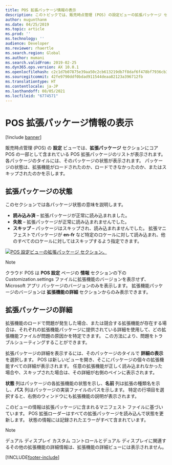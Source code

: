 ```yaml
---
title: POS 拡張パッケージ情報の表示
description: このトピックでは、販売時点管理 (POS) の設定ビューの拡張パッケージ セクションに関する情報を提供します。
author: mugunthanm
ms.date: 04/25/2019
ms.topic: article
ms.prod: ''
ms.technology: ''
audience: Developer
ms.reviewer: rhaertle
ms.search.region: Global
ms.author: mumani
ms.search.validFrom: 2019-02-25
ms.dyn365.ops.version: AX 10.0.1
ms.openlocfilehash: c2c1d7b07875e39aa50c2cb613219db7f8daf6f478bf7936cb3f44d5b4e2d1d3
ms.sourcegitcommit: 42fe9790ddf0bdad911544deaa82123a396712fb
ms.translationtype: HT
ms.contentlocale: ja-JP
ms.lasthandoff: 08/05/2021
ms.locfileid: "6774571"
---
```

# <a name="view-pos-extension-package-information"></a>POS 拡張パッケージ情報の表示

[!include [banner](../includes/banner.md)]

販売時点管理 (POS) の **設定** ビューでは、**拡張パッケージ** セクションにコア POS の一部として含まれている POS 拡張パッケージのリストが表示されます。 各パッケージのタイルには、そのパッケージの状態が表示されます。 パッケージの状態は、拡張機能がロードされたのか、ロードできなかったのか、またはスキップされたのかを示します。

## <a name="extension-package-status"></a>拡張パッケージの状態

このセクションでは各パッケージ状態の意味を説明します。

- **読み込み済** – 拡張パッケージが正常に読み込まれました。
- **失敗** – 拡張パッケージが正常に読み込まれませんでした。
- **スキップ** – パッケージはスキップされ、読み込まれませんでした。 拡張マニフェストでパッケージが **en-fr** など特定のロケールに対して読み込まれ、他のすべてのロケールに対してはスキップするよう指定できます。

[![POS 設定ビューの拡張パッケージ セクション。](./media/ExtensionPackage.png)](./media/ExtensionPackage.png)

> [!NOTE]
> クラウド POS は **POS 設定** ページの **情報** セクションの下の Customization.settings ファイルに拡張機能のバージョンを表示せず、Microsoft アプリ パッケージのバージョンのみを表示します。 拡張機能パッケージのバージョンは **拡張機能の詳細** セクションからのみ表示できます。

## <a name="extension-package-details"></a>拡張パッケージの詳細

拡張機能のロードで問題が発生した場合、または競合する拡張機能が存在する場合は、それぞれの拡張機能パッケージに提供されている詳細を使用して、どの拡張機能ファイルが問題の原因かを特定できます。 この方法により、問題をトラブルシューティングすることができます。

拡張パッケージの詳細を表示するには、そのパッケージのタイルで **詳細の表示** を選択します。 POS は新しいビューを開き、そこにパッケージの個々の拡張機能すべての詳細が表示されます。 任意の拡張機能が正しく読み込まれなかった場合や、スキップされた場合は、その詳細が右側のペインに表示されます。

**状態** 列はパッケージの各拡張機能の状態を示し、**名前** 列は拡張の種類名を示し、**パス** 列はパッケージの実装ファイルのパスを示します。 特定の行項目を選択すると、右側のウィンドウにも拡張機能の説明が表示されます。

このビューの情報は拡張パッケージに含まれるマニフェスト ファイルに基づいています。 POS 拡張ローダーはすべての拡張パッケージを読み込んで状態を更新します。 状態の情報には記録されたエラーがすべて含まれています。

> [!NOTE]
> デュアル ディスプレイ カスタム コントロールとデュアル ディスプレイに関連するその他の拡張機能の詳細情報は、拡張機能の詳細ビューには表示されません。



[!INCLUDE[footer-include](../../includes/footer-banner.md)]